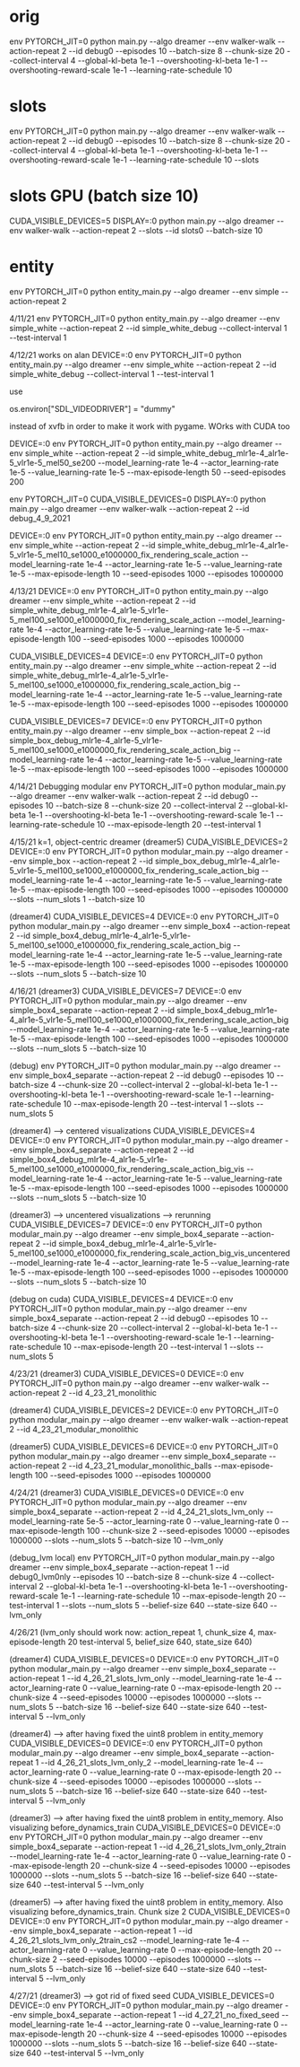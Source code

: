 # orig
env PYTORCH_JIT=0 python main.py --algo dreamer --env walker-walk --action-repeat 2 --id debug0 --episodes 10 --batch-size 8 --chunk-size 20 --collect-interval 4 --global-kl-beta 1e-1 --overshooting-kl-beta 1e-1 --overshooting-reward-scale 1e-1 --learning-rate-schedule 10

# slots
env PYTORCH_JIT=0 python main.py --algo dreamer --env walker-walk --action-repeat 2 --id debug0 --episodes 10 --batch-size 8 --chunk-size 20 --collect-interval 4 --global-kl-beta 1e-1 --overshooting-kl-beta 1e-1 --overshooting-reward-scale 1e-1 --learning-rate-schedule 10 --slots

# slots GPU (batch size 10)
CUDA_VISIBLE_DEVICES=5 DISPLAY=:0 python main.py --algo dreamer --env walker-walk --action-repeat 2 --slots --id slots0 --batch-size 10


# entity
env PYTORCH_JIT=0 python entity_main.py --algo dreamer --env simple --action-repeat 2

4/11/21
env PYTORCH_JIT=0 python entity_main.py --algo dreamer --env simple_white --action-repeat 2 --id simple_white_debug --collect-interval 1 --test-interval 1


4/12/21
works on alan
DEVICE=:0 env PYTORCH_JIT=0 python entity_main.py --algo dreamer --env simple_white --action-repeat 2 --id simple_white_debug --collect-interval 1 --test-interval 1

use 

os.environ["SDL_VIDEODRIVER"] = "dummy"

instead of xvfb in order to make it work with pygame. WOrks with CUDA too


DEVICE=:0 env PYTORCH_JIT=0 python entity_main.py --algo dreamer --env simple_white --action-repeat 2 --id simple_white_debug_mlr1e-4_alr1e-5_vlr1e-5_mel50_se200 --model_learning-rate 1e-4 --actor_learning-rate 1e-5 --value_learning-rate 1e-5 --max-episode-length 50 --seed-episodes 200

env PYTORCH_JIT=0 CUDA_VISIBLE_DEVICES=0 DISPLAY=:0 python main.py --algo dreamer --env walker-walk --action-repeat 2 --id debug_4_9_2021


DEVICE=:0 env PYTORCH_JIT=0 python entity_main.py --algo dreamer --env simple_white --action-repeat 2 --id simple_white_debug_mlr1e-4_alr1e-5_vlr1e-5_mel10_se1000_e1000000_fix_rendering_scale_action --model_learning-rate 1e-4 --actor_learning-rate 1e-5 --value_learning-rate 1e-5 --max-episode-length 10 --seed-episodes 1000 --episodes 1000000

4/13/21
DEVICE=:0 env PYTORCH_JIT=0 python entity_main.py --algo dreamer --env simple_white --action-repeat 2 --id simple_white_debug_mlr1e-4_alr1e-5_vlr1e-5_mel100_se1000_e1000000_fix_rendering_scale_action --model_learning-rate 1e-4 --actor_learning-rate 1e-5 --value_learning-rate 1e-5 --max-episode-length 100 --seed-episodes 1000 --episodes 1000000

CUDA_VISIBLE_DEVICES=4 DEVICE=:0 env PYTORCH_JIT=0 python entity_main.py --algo dreamer --env simple_white --action-repeat 2 --id simple_white_debug_mlr1e-4_alr1e-5_vlr1e-5_mel100_se1000_e1000000_fix_rendering_scale_action_big --model_learning-rate 1e-4 --actor_learning-rate 1e-5 --value_learning-rate 1e-5 --max-episode-length 100 --seed-episodes 1000 --episodes 1000000

CUDA_VISIBLE_DEVICES=7 DEVICE=:0 env PYTORCH_JIT=0 python entity_main.py --algo dreamer --env simple_box --action-repeat 2 --id simple_box_debug_mlr1e-4_alr1e-5_vlr1e-5_mel100_se1000_e1000000_fix_rendering_scale_action_big --model_learning-rate 1e-4 --actor_learning-rate 1e-5 --value_learning-rate 1e-5 --max-episode-length 100 --seed-episodes 1000 --episodes 1000000

4/14/21
Debugging modular
env PYTORCH_JIT=0 python modular_main.py --algo dreamer --env walker-walk --action-repeat 2 --id debug0 --episodes 10 --batch-size 8 --chunk-size 20 --collect-interval 2 --global-kl-beta 1e-1 --overshooting-kl-beta 1e-1 --overshooting-reward-scale 1e-1 --learning-rate-schedule 10 --max-episode-length 20 --test-interval 1

4/15/21
k=1, object-centric dreamer (dreamer5)
CUDA_VISIBLE_DEVICES=2 DEVICE=:0 env PYTORCH_JIT=0 python modular_main.py --algo dreamer --env simple_box --action-repeat 2 --id simple_box_debug_mlr1e-4_alr1e-5_vlr1e-5_mel100_se1000_e1000000_fix_rendering_scale_action_big --model_learning-rate 1e-4 --actor_learning-rate 1e-5 --value_learning-rate 1e-5 --max-episode-length 100 --seed-episodes 1000 --episodes 1000000 --slots --num_slots 1 --batch-size 10

(dreamer4)
CUDA_VISIBLE_DEVICES=4 DEVICE=:0 env PYTORCH_JIT=0 python modular_main.py --algo dreamer --env simple_box4 --action-repeat 2 --id simple_box4_debug_mlr1e-4_alr1e-5_vlr1e-5_mel100_se1000_e1000000_fix_rendering_scale_action_big --model_learning-rate 1e-4 --actor_learning-rate 1e-5 --value_learning-rate 1e-5 --max-episode-length 100 --seed-episodes 1000 --episodes 1000000 --slots --num_slots 5 --batch-size 10

4/16/21
(dreamer3)
CUDA_VISIBLE_DEVICES=7 DEVICE=:0 env PYTORCH_JIT=0 python modular_main.py --algo dreamer --env simple_box4_separate --action-repeat 2 --id simple_box4_debug_mlr1e-4_alr1e-5_vlr1e-5_mel100_se1000_e1000000_fix_rendering_scale_action_big --model_learning-rate 1e-4 --actor_learning-rate 1e-5 --value_learning-rate 1e-5 --max-episode-length 100 --seed-episodes 1000 --episodes 1000000 --slots --num_slots 5 --batch-size 10

(debug)
env PYTORCH_JIT=0 python modular_main.py --algo dreamer --env simple_box4_separate --action-repeat 2 --id debug0 --episodes 10 --batch-size 4 --chunk-size 20 --collect-interval 2 --global-kl-beta 1e-1 --overshooting-kl-beta 1e-1 --overshooting-reward-scale 1e-1 --learning-rate-schedule 10 --max-episode-length 20 --test-interval 1 --slots --num_slots 5

(dreamer4) --> centered visualizations
CUDA_VISIBLE_DEVICES=4 DEVICE=:0 env PYTORCH_JIT=0 python modular_main.py --algo dreamer --env simple_box4_separate --action-repeat 2 --id simple_box4_debug_mlr1e-4_alr1e-5_vlr1e-5_mel100_se1000_e1000000_fix_rendering_scale_action_big_vis --model_learning-rate 1e-4 --actor_learning-rate 1e-5 --value_learning-rate 1e-5 --max-episode-length 100 --seed-episodes 1000 --episodes 1000000 --slots --num_slots 5 --batch-size 10

(dreamer3) --> uncentered visualizations --> rerunning
CUDA_VISIBLE_DEVICES=7 DEVICE=:0 env PYTORCH_JIT=0 python modular_main.py --algo dreamer --env simple_box4_separate --action-repeat 2 --id simple_box4_debug_mlr1e-4_alr1e-5_vlr1e-5_mel100_se1000_e1000000_fix_rendering_scale_action_big_vis_uncentered --model_learning-rate 1e-4 --actor_learning-rate 1e-5 --value_learning-rate 1e-5 --max-episode-length 100 --seed-episodes 1000 --episodes 1000000 --slots --num_slots 5 --batch-size 10

(debug on cuda)
CUDA_VISIBLE_DEVICES=4 DEVICE=:0 env PYTORCH_JIT=0 python modular_main.py --algo dreamer --env simple_box4_separate --action-repeat 2 --id debug0 --episodes 10 --batch-size 4 --chunk-size 20 --collect-interval 2 --global-kl-beta 1e-1 --overshooting-kl-beta 1e-1 --overshooting-reward-scale 1e-1 --learning-rate-schedule 10 --max-episode-length 20 --test-interval 1 --slots --num_slots 5



4/23/21
(dreamer3)
CUDA_VISIBLE_DEVICES=0 DEVICE=:0 env PYTORCH_JIT=0 python main.py --algo dreamer --env walker-walk --action-repeat 2 --id 4_23_21_monolithic

(dreamer4)
CUDA_VISIBLE_DEVICES=2 DEVICE=:0 env PYTORCH_JIT=0 python modular_main.py --algo dreamer --env walker-walk --action-repeat 2 --id 4_23_21_modular_monolithic

(dreamer5)
CUDA_VISIBLE_DEVICES=6 DEVICE=:0 env PYTORCH_JIT=0 python modular_main.py --algo dreamer --env simple_box4_separate --action-repeat 2 --id 4_23_21_modular_monolithic_balls --max-episode-length 100 --seed-episodes 1000 --episodes 1000000


4/24/21
(dreamer3)
CUDA_VISIBLE_DEVICES=0 DEVICE=:0 env PYTORCH_JIT=0 python modular_main.py --algo dreamer --env simple_box4_separate --action-repeat 2 --id 4_24_21_slots_lvm_only --model_learning-rate 5e-5 --actor_learning-rate 0 --value_learning-rate 0 --max-episode-length 100 --chunk-size 2 --seed-episodes 10000 --episodes 1000000 --slots --num_slots 5 --batch-size 10 --lvm_only

(debug_lvm local)
env PYTORCH_JIT=0 python modular_main.py --algo dreamer --env simple_box4_separate --action-repeat 1 --id debug0_lvm0nly --episodes 10 --batch-size 8 --chunk-size 4 --collect-interval 2 --global-kl-beta 1e-1 --overshooting-kl-beta 1e-1 --overshooting-reward-scale 1e-1 --learning-rate-schedule 10 --max-episode-length 20 --test-interval 1 --slots --num_slots 5 --belief-size 640 --state-size 640 --lvm_only

4/26/21
(lvm_only should work now: action_repeat 1, chunk_size 4, max-episode-length 20 test-interval 5, belief_size 640, state_size 640)

(dreamer4)
CUDA_VISIBLE_DEVICES=0 DEVICE=:0 env PYTORCH_JIT=0 python modular_main.py --algo dreamer --env simple_box4_separate --action-repeat 1 --id 4_26_21_slots_lvm_only --model_learning-rate 1e-4 --actor_learning-rate 0 --value_learning-rate 0 --max-episode-length 20 --chunk-size 4 --seed-episodes 10000 --episodes 1000000 --slots --num_slots 5 --batch-size 16 --belief-size 640 --state-size 640 --test-interval 5 --lvm_only

(dreamer4) --> after having fixed the uint8 problem in entity_memory
CUDA_VISIBLE_DEVICES=0 DEVICE=:0 env PYTORCH_JIT=0 python modular_main.py --algo dreamer --env simple_box4_separate --action-repeat 1 --id 4_26_21_slots_lvm_only_2 --model_learning-rate 1e-4 --actor_learning-rate 0 --value_learning-rate 0 --max-episode-length 20 --chunk-size 4 --seed-episodes 10000 --episodes 1000000 --slots --num_slots 5 --batch-size 16 --belief-size 640 --state-size 640 --test-interval 5 --lvm_only

(dreamer3) --> after having fixed the uint8 problem in entity_memory. Also visualizing before_dynamics_train
CUDA_VISIBLE_DEVICES=0 DEVICE=:0 env PYTORCH_JIT=0 python modular_main.py --algo dreamer --env simple_box4_separate --action-repeat 1 --id 4_26_21_slots_lvm_only_2train --model_learning-rate 1e-4 --actor_learning-rate 0 --value_learning-rate 0 --max-episode-length 20 --chunk-size 4 --seed-episodes 10000 --episodes 1000000 --slots --num_slots 5 --batch-size 16 --belief-size 640 --state-size 640 --test-interval 5 --lvm_only

(dreamer5) --> after having fixed the uint8 problem in entity_memory. Also visualizing before_dynamics_train. Chunk size 2
CUDA_VISIBLE_DEVICES=0 DEVICE=:0 env PYTORCH_JIT=0 python modular_main.py --algo dreamer --env simple_box4_separate --action-repeat 1 --id 4_26_21_slots_lvm_only_2train_cs2 --model_learning-rate 1e-4 --actor_learning-rate 0 --value_learning-rate 0 --max-episode-length 20 --chunk-size 2 --seed-episodes 10000 --episodes 1000000 --slots --num_slots 5 --batch-size 16 --belief-size 640 --state-size 640 --test-interval 5 --lvm_only


4/27/21
(dreamer3) --> got rid of fixed seed
CUDA_VISIBLE_DEVICES=0 DEVICE=:0 env PYTORCH_JIT=0 python modular_main.py --algo dreamer --env simple_box4_separate --action-repeat 1 --id 4_27_21_no_fixed_seed --model_learning-rate 1e-4 --actor_learning-rate 0 --value_learning-rate 0 --max-episode-length 20 --chunk-size 4 --seed-episodes 10000 --episodes 1000000 --slots --num_slots 5 --batch-size 16 --belief-size 640 --state-size 640 --test-interval 5 --lvm_only
